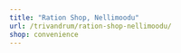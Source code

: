 ```yaml
---
title: "Ration Shop, Nellimoodu"
url: /trivandrum/ration-shop-nellimoodu/
shop: convenience
---
```

